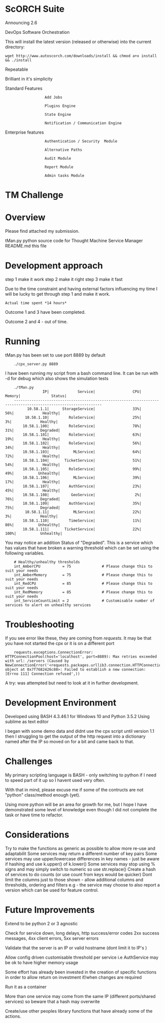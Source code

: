 ScORCH Suite
============

Announcing 2.6


DevOps Software Orchestration

This will install the latest version (released or otherwise) into the current directory:

`wget http://www.autoscorch.com/downloads/install && chmod a+x install && ./install`

Repeatable

Brilliant in it's simplicity

Standard Features

                      Add Jobs
                      
                      Plugins Engine
                      
                      State Engine
                      
                      Notification / Communication Engine
                      
Enterprise features

                      Authentication / Security  Module

                      Alternative Paths
                      
                      Audit Module
                      
                      Report Module
                      
                      Admin tasks Module
                      
                      
TM Challenge
============

Overview
========

Please find attached my submission.

tMan.py 		python source code for Thought Machine Service Manager
README.md 	this file


Development approach
====================
step 1 make it work
step 2 make it right
step 3 make it fast

Due to the time constraint and having external factors influencing my
time I will be lucky to get through step 1 and make it work.

	Actual time spent *14 hours*

Outcome 1 and 3 have been completed.

Outcome 2 and 4 - out of time.


Running
=======

tMan.py has been set to use port 8889 by default

		./cpx_server.py 8889


I have been running my script from a bash command line. It can be run with -d for debug which
also shows the simulation tests

		./tMan.py
			         IP|             Service|                 CPU|              Memory|              Status|
		--------------------------------------------------------------------------------------------------------------
			  10.58.1.1|      StorageService|                 33%|                 56%|             Healthy|
			 10.58.1.10|         RoleService|                 25%|                  3%|             Healthy|
			10.58.1.100|         RoleService|                 78%|                 31%|            Degraded|
			10.58.1.101|         RoleService|                 63%|                 19%|             Healthy|
			10.58.1.102|         RoleService|                 56%|                 34%|             Healthy|
			10.58.1.103|           MLService|                 64%|                 72%|             Healthy|
			10.58.1.104|       TicketService|                 51%|                 54%|             Healthy|
			10.58.1.105|         RoleService|                 99%|                 49%|           Unhealthy|
			10.58.1.106|           MLService|                 39%|                 17%|             Healthy|
			10.58.1.107|         AuthService|                 23%|                 45%|             Healthy|
			10.58.1.108|          GeoService|                  2%|                 76%|            Degraded|
			10.58.1.109|         AuthService|                 35%|                 75%|            Degraded|
			 10.58.1.11|           MLService|                 22%|                  3%|             Healthy|
			10.58.1.110|         TimeService|                 11%|                 86%|           Unhealthy|
			10.58.1.111|       TicketService|                 22%|                100%|           Unhealthy|

You may notice an addition Status of "Degraded". This is a service which has values that have broken 
a warning threshold which can be set using the following variables.

		# Healthy/unhealthy thresholds
		int_AmberCPU          = 75              # Please change this to suit your needs
		int_AmberMemory       = 75              # Please change this to suit your needs
		int_RedCPU            = 85              # Please change this to suit your needs
		int_RedMemory         = 85              # Please change this to suit your needs
		int_ServiceCountLimit = 2               # Customisable number of services to alert on unhealthy services

Troubleshooting
===============

If you see error like these, they are coming from *requests*. It may be that you have not started the cpx or it is on a different port

		requests.exceptions.ConnectionError: HTTPConnectionPool(host='localhost', port=8889): Max retries exceeded with url: /servers (Caused by NewConnectionError('<requests.packages.urllib3.connection.HTTPConnection object at 0x7f7682426c88>: Failed to establish a new connection: [Errno 111] Connection refused',))

A try: was attempted but need to look at it in further development.


Development Environment
=======================

Developed using BASH 4.3.46.1 for Windows 10 and Python 3.5.2
Using sublime as text editor

I began with some demo data and didnt use the cpx script until version 1.1
then I struggling to get the output of the http request into a dictionary named
after the IP so moved on for a bit and came back to that.


Challenges
==========

My primary scripting language is BASH - only switching to python if
I need to speed part of it up so I havent used very often.

With that in mind, please excuse me if some of the contructs are not
"python" class/method enough (yet).

Using more python will be an area for growth for me, but I hope I have 
demonstrated some level of knowledge even though I did not complete the
task or have time to refactor.


Considerations
==============

Try to make the functions as generic as possible to allow more re-use and adaptabilit
Some services may return a different number of key pairs
Some services may use upper/lowercase differences in key names - just be aware if hashing and use k.upper() of k.lower()
Some services may stop using % signs and may simply switch to numeric so use str.replace()
Create a hash of services to do counts (or use count from keys would be quicker)
Dont limit the columns just to those shown - allow additional columns and thresholds, ordering and filters
  e.g - the service may choose to also report a version which can be used for feature control.


Future Improvements
===================

Extend to be python 2 or 3 agnostic

Check for service down, long delays, http success/error codes 2xx success messages, 4xx client errors, 5xx server errors

Validate that the server is an IP or valid hostname (dont limit it to IP's )

Allow config driven customisable threshold per service i.e AuthService may be ok to have higher memory usage

Some effort has already been invested in the creation of specific functions in order to allow return on investment if/when changes are required

Run it as a container

More than one service may come from the same IP (different ports/shared services) so beware that a hash may overwrite

Create/use other peoples library functions that have already some of the actions. 
